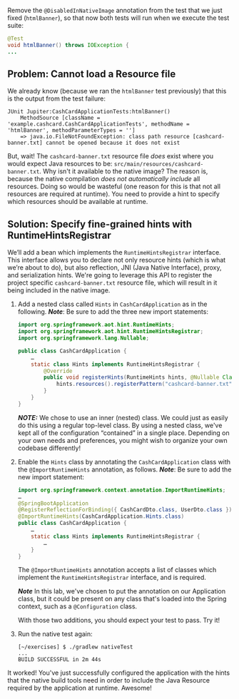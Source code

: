Remove the `@DisabledInNativeImage` annotation from the test that we just fixed (`htmlBanner`), so that now both tests will run when we execute the test suite:

```java
@Test
void htmlBanner() throws IOException {
...
```

## Problem: Cannot load a Resource file

We already know (because we ran the `htmlBanner` test previously) that this is the output from the test failure:

```console
JUnit Jupiter:CashCardApplicationTests:htmlBanner()
    MethodSource [className = 'example.cashcard.CashCardApplicationTests', methodName = 'htmlBanner', methodParameterTypes = '']
    => java.io.FileNotFoundException: class path resource [cashcard-banner.txt] cannot be opened because it does not exist
```

But, wait! The `cashcard-banner.txt` resource file _does_ exist where you would expect Java resources to be: `src/main/resources/cashcard-banner.txt`. Why isn't it available to the native image? The reason is, because the native compilation _does not automatically include_ all resources. Doing so would be wasteful (one reason for this is that not all resources are required at runtime). You need to provide a hint to specify which resources should be available at runtime.

## Solution: Specify fine-grained hints with RuntimeHintsRegistrar

We’ll add a bean which implements the `RuntimeHintsRegistrar` interface. This interface allows you to declare not only resource hints (which is what we’re about to do), but also reflection, JNI (Java Native Interface), proxy, and serialization hints. We're going to leverage this API to register the project specific `cashcard-banner.txt` resource file, which will result in it being included in the native image.

1. Add a nested class called `Hints` in `CashCardApplication` as in the following. **_Note_**: Be sure to add the three new import statements:

   ```java
   import org.springframework.aot.hint.RuntimeHints;
   import org.springframework.aot.hint.RuntimeHintsRegistrar;
   import org.springframework.lang.Nullable;

   public class CashCardApplication {
       …
       static class Hints implements RuntimeHintsRegistrar {
           @Override
           public void registerHints(RuntimeHints hints, @Nullable ClassLoader classLoader) {
               hints.resources().registerPattern("cashcard-banner.txt");
           }
       }
   }
   ```

   **_NOTE:_** We chose to use an inner (nested) class. We could just as easily do this using a regular top-level class. By using a nested class, we've kept all of the configuration “contained” in a single place. Depending on your own needs and preferences, you might wish to organize your own codebase differently!

2. Enable the `Hints` class by annotating the `CashCardApplication` class with the `@ImportRuntimeHints` annotation, as follows. **_Note_**: Be sure to add the new import statement:

   ```java
   import org.springframework.context.annotation.ImportRuntimeHints;
   …
   @SpringBootApplication
   @RegisterReflectionForBinding({ CashCardDto.class, UserDto.class })
   @ImportRuntimeHints(CashCardApplication.Hints.class)
   public class CashCardApplication {
       …
       static class Hints implements RuntimeHintsRegistrar {
           …
       }
   }
   ```

   The `@ImportRuntimeHints` annotation accepts a list of classes which implement the `RuntimeHintsRegistrar` interface, and is required.

   **_Note_** In this lab, we've chosen to put the annotation on our Application class, but it could be present on any class that's loaded into the Spring context, such as a `@Configuration` class.

   With those two additions, you should expect your test to pass. Try it!

3. Run the native test again:

   ```console
   [~/exercises] $ ./gradlew nativeTest
   ...
   BUILD SUCCESSFUL in 2m 44s
   ```

It worked! You've just successfully configured the application with the hints that the native build tools need in order to include the Java Resource required by the application at runtime. Awesome!

